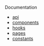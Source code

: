<!-- @format -->

Documentation

- [api](api.md)
- [components](components.md)
- [hooks](hooks.md)
- [pages](pages.md)
- [constants](constants.md)
